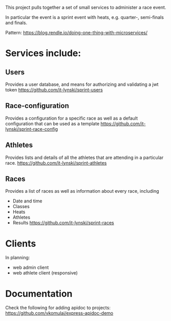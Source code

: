 This project pulls together a set of small services to administer a race event.

In particular the event is a sprint event with heats, e.g. quarter-, semi-finals and finals.

Pattern:
https://blog.rendle.io/doing-one-thing-with-microservices/

# Services include:
## Users
Provides a user database, and means for authorizing and validating a jwt token
https://github.com/it-lynski/sprint-users

## Race-configuration
Provides a configuration for a specific race as well as a default configuration that can be used as a template
https://github.com/it-lynski/sprint-race-config

## Athletes
Provides lists and details of all the athletes that are attending in a particular race.
https://github.com/it-lynski/sprint-athletes

## Races
Provides a list of races as well as information about every race, including
* Date and time
* Classes
* Heats
* Athletes
* Results
https://github.com/it-lynski/sprint-races

# Clients
In planning:
* web admin client
* web athlete client (responsive)

# Documentation
Check the following for adding apidoc to projects:
https://github.com/vkomulai/express-apidoc-demo
